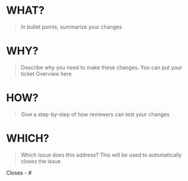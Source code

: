 # WHAT?
> In bullet points, summarize your changes

# WHY?
> Describe why you need to make these changes. You can put your ticket Overview here

# HOW?
> Give a step-by-step of how reviewers can test your changes

# WHICH?
> Which issue does this address? This will be used to automatically closes the issue

Closes - #<issue-number>
